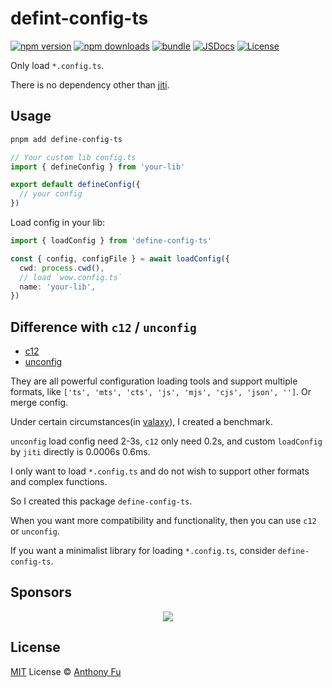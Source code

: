 # defint-config-ts

[![npm version][npm-version-src]][npm-version-href]
[![npm downloads][npm-downloads-src]][npm-downloads-href]
[![bundle][bundle-src]][bundle-href]
[![JSDocs][jsdocs-src]][jsdocs-href]
[![License][license-src]][license-href]

Only load `*.config.ts`.

There is no dependency other than [jiti](https://github.com/unjs/jiti).

## Usage

```bash
pnpm add define-config-ts
```

```ts [your-lib.config.ts]
// Your custom lib config.ts
import { defineConfig } from 'your-lib'

export default defineConfig({
  // your config
})
```

Load config in your lib:

```ts
import { loadConfig } from 'define-config-ts'

const { config, configFile } = await loadConfig({
  cwd: process.cwd(),
  // load `wow.config.ts`
  name: 'your-lib',
})
```

## Difference with `c12` / `unconfig`

- [c12](https://github.com/unjs/c12)
- [unconfig](https://github.com/antfu-collective/unconfig)

They are all powerful configuration loading tools and support multiple formats, like `['ts', 'mts', 'cts', 'js', 'mjs', 'cjs', 'json', '']`. Or merge config.

Under certain circumstances(in [valaxy](https://github.com/YunYouJun/valaxy)), I created a benchmark.

`unconfig` load config need 2-3s, `c12` only need 0.2s, and custom `loadConfig` by `jiti` directly is 0.0006s 0.6ms.

I only want to load `*.config.ts` and do not wish to support other formats and complex functions.

So I created this package `define-config-ts`.

When you want more compatibility and functionality, then you can use `c12` or `unconfig`.

If you want a minimalist library for loading `*.config.ts`, consider `define-config-ts`.

## Sponsors

<p align="center">
  <a href="https://cdn.jsdelivr.net/gh/YunYouJun/sponsors/public/sponsors.svg">
    <img src='https://cdn.jsdelivr.net/gh/YunYouJun/sponsors/public/sponsors.svg'/>
  </a>
</p>

## License

[MIT](./LICENSE) License © [Anthony Fu](https://github.com/YunYouJun)

<!-- Badges -->

[npm-version-src]: https://img.shields.io/npm/v/defint-config-ts?style=flat&colorA=080f12&colorB=1fa669
[npm-version-href]: https://npmjs.com/package/defint-config-ts
[npm-downloads-src]: https://img.shields.io/npm/dm/defint-config-ts?style=flat&colorA=080f12&colorB=1fa669
[npm-downloads-href]: https://npmjs.com/package/defint-config-ts
[bundle-src]: https://img.shields.io/bundlephobia/minzip/defint-config-ts?style=flat&colorA=080f12&colorB=1fa669&label=minzip
[bundle-href]: https://bundlephobia.com/result?p=defint-config-ts
[license-src]: https://img.shields.io/github/license/YunYouJun/defint-config-ts.svg?style=flat&colorA=080f12&colorB=1fa669
[license-href]: https://github.com/YunYouJun/defint-config-ts/blob/main/LICENSE
[jsdocs-src]: https://img.shields.io/badge/jsdocs-reference-080f12?style=flat&colorA=080f12&colorB=1fa669
[jsdocs-href]: https://www.jsdocs.io/package/defint-config-ts
